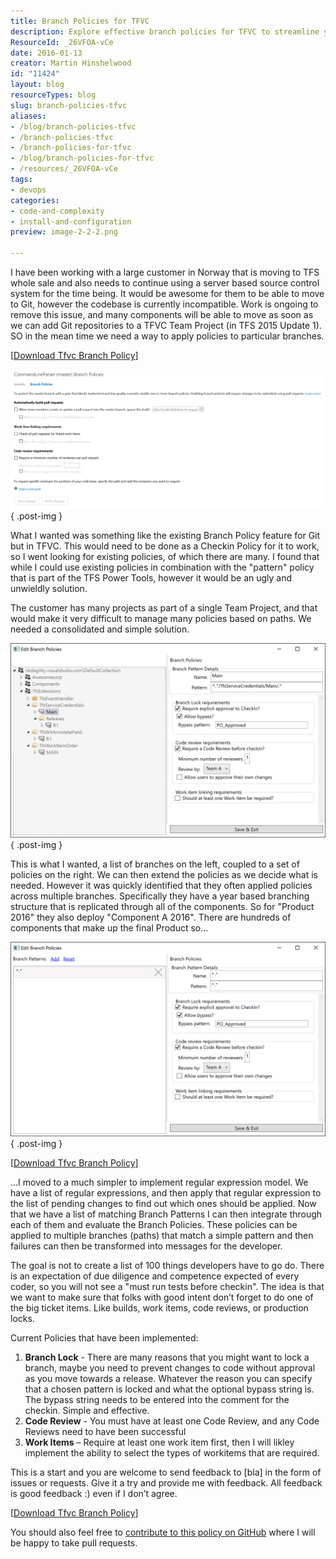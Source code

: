 ```yaml
---
title: Branch Policies for TFVC
description: Explore effective branch policies for TFVC to streamline your development process. Learn how to implement checks and improve code quality with ease!
ResourceId: _26VFOA-vCe
date: 2016-01-13
creator: Martin Hinshelwood
id: "11424"
layout: blog
resourceTypes: blog
slug: branch-policies-tfvc
aliases:
- /blog/branch-policies-tfvc
- /branch-policies-tfvc
- /branch-policies-for-tfvc
- /blog/branch-policies-for-tfvc
- /resources/_26VFOA-vCe
tags:
- devops
categories:
- code-and-complexity
- install-and-configuration
preview: image-2-2-2.png

---
```

I have been working with a large customer in Norway that is moving to TFS whole sale and also needs to continue using a server based source control system for the time being. It would be awesome for them to be able to move to Git, however the codebase is currently incompatible. Work is ongoing to remove this issue, and many components will be able to move as soon as we can add Git repositories to a TFVC Team Project (in TFS 2015 Update 1). SO in the mean time we need a way to apply policies to particular branches.

\[[Download Tfvc Branch Policy](http://nkdagility.net/TfsBranchPolicy)\]

![image](images/image-3-3.png "image")
{ .post-img }

What I wanted was something like the existing Branch Policy feature for Git but in TFVC. This would need to be done as a Checkin Policy for it to work, so I went looking for existing policies, of which there are many. I found that while I could use existing policies in combination with the "pattern" policy that is part of the TFS Power Tools, however it would be an ugly and unwieldly solution.

The customer has many projects as part of a single Team Project, and that would make it very difficult to manage many policies based on paths. We needed a consolidated and simple solution.

![image](images/image-1-1-1.png "image")
{ .post-img }

This is what I wanted, a list of branches on the left, coupled to a set of policies on the right. We can then extend the policies as we decide what is needed. However it was quickly identified that they often applied policies across multiple branches. Specifically they have a year based branching structure that is replicated through all of the components. So for "Product 2016" they also deploy "Component A 2016". There are hundreds of components that make up the final Product so…

![image](images/image-2-2-2.png "image")
{ .post-img }

\[[Download Tfvc Branch Policy](http://nkdagility.net/TfsBranchPolicy)\]

…I moved to a much simpler to implement regular expression model. We have a list of regular expressions, and then apply that regular expression to the list of pending changes to find out which ones should be applied. Now that we have a list of matching Branch Patterns I can then integrate through each of them and evaluate the Branch Policies. These policies can be applied to multiple branches (paths) that match a simple pattern and then failures can then be transformed into messages for the developer.

The goal is not to create a list of 100 things developers have to go do. There is an expectation of due diligence and competence expected of every coder, so you will not see a "must run tests before checkin". The idea is that we want to make sure that folks with good intent don’t forget to do one of the big ticket items. Like builds, work items, code reviews, or production locks.

Current Policies that have been implemented:

1. **Branch Lock** - There are many reasons that you might want to lock a branch, maybe you need to prevent changes to code without approval as you move towards a release. Whatever the reason you can specify that a chosen pattern is locked and what the optional bypass string is. The bypass string needs to be entered into the comment for the checkin. Simple and effective.
2. **Code Review** - You must have at least one Code Review, and any Code Reviews need to have been successful
3. **Work Items** – Require at least one work item first, then I will likley implement the ability to select the types of workitems that are required.

This is a start and you are welcome to send feedback to \[bla\] in the form of issues or requests. Give it a try and provide me with feedback. All feedback is good feedback :) even if I don’t agree.

\[[Download Tfvc Branch Policy](http://nkdagility.net/TfsBranchPolicy)\]

You should also feel free to [contribute to this policy on GitHub](https://github.com/nkdAgility/TfvcBranchPolicy) where I will be happy to take pull requests.
